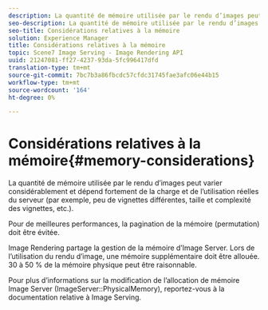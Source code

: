```yaml
---
description: La quantité de mémoire utilisée par le rendu d’images peut varier considérablement et dépend fortement de la charge et de l’utilisation réelles du serveur (par exemple, peu de vignettes différentes, taille et complexité des vignettes, etc.).
seo-description: La quantité de mémoire utilisée par le rendu d’images peut varier considérablement et dépend fortement de la charge et de l’utilisation réelles du serveur (par exemple, peu de vignettes différentes, taille et complexité des vignettes, etc.).
seo-title: Considérations relatives à la mémoire
solution: Experience Manager
title: Considérations relatives à la mémoire
topic: Scene7 Image Serving - Image Rendering API
uuid: 21247081-ff27-4237-93da-5fc996417dfd
translation-type: tm+mt
source-git-commit: 7bc7b3a86fbcdc57cfdc31745fae3afc06e44b15
workflow-type: tm+mt
source-wordcount: '164'
ht-degree: 0%

---
```



# Considérations relatives à la mémoire{#memory-considerations}

La quantité de mémoire utilisée par le rendu d’images peut varier considérablement et dépend fortement de la charge et de l’utilisation réelles du serveur (par exemple, peu de vignettes différentes, taille et complexité des vignettes, etc.).

Pour de meilleures performances, la pagination de la mémoire (permutation) doit être évitée.

Image Rendering partage la gestion de la mémoire d’Image Server. Lors de l’utilisation du rendu d’image, une mémoire supplémentaire doit être allouée. 30 à 50 % de la mémoire physique peut être raisonnable.

Pour plus d’informations sur la modification de l’allocation de mémoire Image Server (ImageServer::PhysicalMemory), reportez-vous à la documentation relative à Image Serving.
